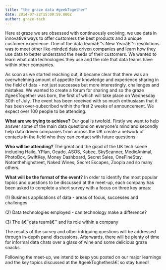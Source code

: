 ```yaml
---
title: "the graze data #geekTogether"
date: 2014-07-22T15:09:59.000Z
author: graze-tech
---
```


Here at graze we are obsessed with continuously evolving, we use data in innovative ways to offer customers the best products and a unique customer experience. One of the data teamâ€™s New Yearâ€™s resolutions was to meet other like-minded data driven companies and learn how they use data to better understand the needs of their customers. We wanted to learn what data technologies they use and the role that data teams have within other companies. 

As soon as we started reaching out, it became clear that there was an overwhelming amount of appetite for knowledge and experience sharing in the field of data - not just successes but more interestingly, challenges and mistakes. We wanted to create a forum for sharing and so the graze  #geekTogether was born, the first of which will take place on Wednesday 30th of July. The event has been received with so much enthusiasm that it has been over-subscribed within the first 2 weeks of announcement. We expect over 100 people to be attending.

**What are we trying to achieve?** Our goal is  twofold. Firstly we want to help answer some of the main data questions on everyone's mind and secondly help data driven companies from across the UK create a network of contacts in the field who they can contact with future questions.  
 
**Who will be attending?** The great and the good of the UK tech scene including Hailo, YPlan, Ocado, ASOS, Kabee, SkyScanner, MedicAnimal, PhotoBox, SwiftKey, Money Dashboard, Secret Sales, OneFineStay, Notonthehighstreet, Naked Wines, Secret Escapes, Zoopla and so many others.

**What will be the format of the event?** In order to identify the most popular topics and questions to be discussed at the meet-up, each company has been asked to complete a short survey with a focus on three key areas:

(1) Business applications of data - areas of focus, successes and challenges

(2) Data technologies employed - can technology make a difference?

(3) The â€˜data teamâ€™ and its role within a company

The results of the survey and other intriguing questions will be addressed through in-depth panel discussions. Afterwards, there will be plenty of time for informal data chats over a glass of wine and some delicious graze snacks. 

Following the meet-up, we intend to keep you posted on our major learnings and the key topics discussed at the #geekToghetherâ€¦ so stay tuned! 